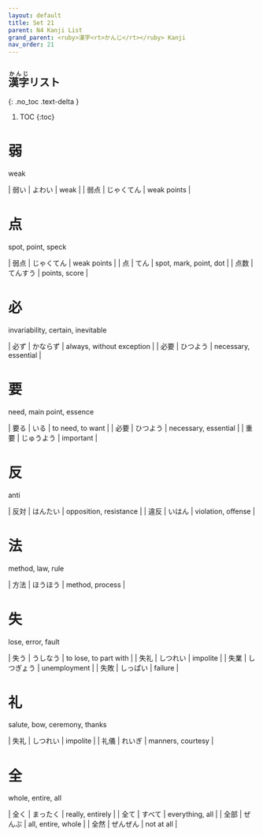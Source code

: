 ```yaml
---
layout: default
title: Set 21
parent: N4 Kanji List
grand_parent: <ruby>漢字<rt>かんじ</rt></ruby> Kanji
nav_order: 21
---
```


## <ruby>漢字<rt>かんじ</rt></ruby>リスト
{: .no_toc .text-delta }

1. TOC
{:toc}

# 弱
weak

| 弱い | よわい     | weak        |
| 弱点 | じゃくてん | weak points |

# 点
spot, point, speck

| 弱点 | じゃくてん | weak points            |
| 点   | てん       | spot, mark, point, dot |
| 点数 | てんすう   | points, score          |

# 必
invariability, certain, inevitable

| 必ず | かならず | always, without exception |
| 必要 | ひつよう | necessary, essential      |

# 要
need, main point, essence

| 要る | いる       | to need, to want     |
| 必要 | ひつよう   | necessary, essential |
| 重要 | じゅうよう | important            |

# 反
anti

| 反対 | はんたい | opposition, resistance |
| 違反 | いはん   | violation, offense     |

# 法
method, law, rule

| 方法 | ほうほう | method, process |

# 失
lose, error, fault

| 失う | うしなう   | to lose, to part with |
| 失礼 | しつれい   | impolite              |
| 失業 | しつぎょう | unemployment          |
| 失敗 | しっぱい   | failure               |

# 礼
salute, bow, ceremony, thanks

| 失礼 | しつれい | impolite          |
| 礼儀 | れいぎ   | manners, courtesy |

# 全
whole, entire, all

| 全く | まったく | really, entirely   |
| 全て | すべて   | everything, all    |
| 全部 | ぜんぶ   | all, entire, whole |
| 全然 | ぜんぜん | not at all         |
